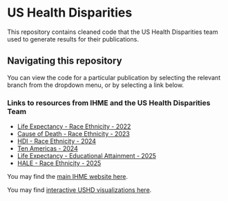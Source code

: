 # US Health Disparities

This repository contains cleaned code that the US Health Disparities team used to generate results for their publications.

## Navigating this repository

You can view the code for a particular publication by selecting the relevant branch from the dropdown menu, or by selecting a link below.

### Links to resources from IHME and the US Health Disparities Team

* [Life Expectancy - Race Ethnicity - 2022](https://github.com/ihmeuw/USHD/tree/life_expectancy_race_ethnicity_2022)
* [Cause of Death - Race Ethnicity - 2023](https://github.com/ihmeuw/USHD/tree/cause_of_death_race_ethnicity_2023)
* [HDI - Race Ethnicity - 2024](https://github.com/ihmeuw/USHD/tree/HDI_race_ethnicity_2024)
* [Ten Americas - 2024](https://github.com/ihmeuw/USHD/tree/10_americas_2024)
* [Life Expectancy - Educational Attainment - 2025](https://github.com/ihmeuw/USHD/tree/life_expectancy_educational_attainment_2025)
* [HALE - Race Ethnicity - 2025](https://github.com/ihmeuw/USHD/tree/HALE_race_ethnicity_2025)

You may find the [main IHME website here](http://www.healthdata.org).

You may find [interactive USHD visualizations here](https://vizhub.healthdata.org/subnational/usa).